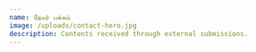 ```yaml
---
name: நேயர் பக்கம்
image: /uploads/contact-hero.jpg
description: Contents received through external submissions.
---
```

